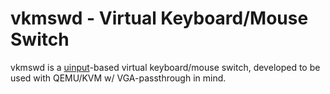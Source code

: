 
vkmswd - Virtual Keyboard/Mouse Switch
=======================================

vkmswd is a [uinput][1]-based virtual keyboard/mouse switch, developed to be
used with QEMU/KVM w/ VGA-passthrough in mind.

[1]: https://www.kernel.org/doc/html/latest/input/uinput.html

